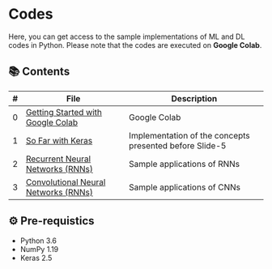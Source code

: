 # Codes

Here, you can get access to the sample implementations of ML and DL codes in Python.  Please note that the codes are executed on **Google Colab**.

## 📚 Contents

| # | File | Description |
| --- | ------------ | ------------ |
| 0 | [Getting Started with Google Colab](https://github.com/alitourani/deep-learning-from-scratch/blob/main/Codes/00_Getting_Started_with_Google_Colab.ipynb "Getting Started with Google Colab") | Google Colab |
| 1 | [So Far with Keras](https://github.com/alitourani/deep-learning-from-scratch/blob/main/Codes/01_So_Far_With_Keras.ipynb "So Far with Keras") | Implementation of the concepts presented before Slide-5 |
| 2 | [Recurrent Neural Networks (RNNs)](https://github.com/alitourani/deep-learning-from-scratch/tree/main/Codes/RNNs "Recurrent Neural Networks (RNNs)") | Sample applications of RNNs |
| 3 | [Convolutional Neural Networks (RNNs)](https://github.com/alitourani/deep-learning-from-scratch/tree/main/Codes/CNNs "Convolutional Neural Networks (CNNs)") | Sample applications of CNNs |

## ⚙️ Pre-requistics

- Python 3.6
- NumPy 1.19
- Keras 2.5
